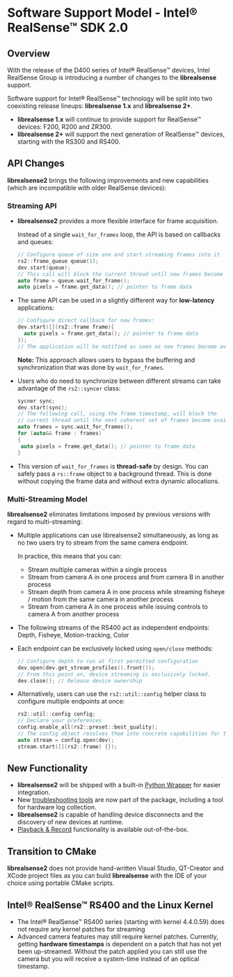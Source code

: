 # Software Support Model - Intel® RealSense™ SDK 2.0

## Overview

With the release of the D400 series of Intel® RealSense™ devices, Intel RealSense Group is introducing a number of changes to the **librealsense** support.

Software support for Intel® RealSense™ technology will be split into two coexisting release lineups: **librealsense 1.x** and **librealsense 2+**.

* **librealsense 1.x** will continue to provide support for RealSense™ devices: F200, R200 and ZR300.
* **librealsense 2+** will support the next generation of RealSense™ devices, starting with the RS300 and RS400.

## API Changes

**librealsense2** brings the following improvements and new capabilities \(which are incompatible with older RealSense devices\):

### Streaming API

* **librealsense2** provides a more flexible interface for frame acquisition.  

  Instead of a single `wait_for_frames` loop, the API is based on callbacks and queues:

  ```cpp
  // Configure queue of size one and start streaming frames into it
  rs2::frame_queue queue(1);
  dev.start(queue);
  // This call will block the current thread until new frames become available
  auto frame = queue.wait_for_frame();
  auto pixels = frame.get_data(); // pointer to frame data
  ```

* The same API can be used in a slightly different way for **low-latency** applications:

  ```cpp
  // Configure direct callback for new frames:
  dev.start([](rs2::frame frame){
    auto pixels = frame.get_data(); // pointer to frame data
  });
  // The application will be notified as soon as new frames become available.
  ```

  **Note:** This approach allows users to bypass the buffering and synchronization that was done by `wait_for_frames`.

* Users who do need to synchronize between different streams can take advantage of the `rs2::syncer` class:

  ```cpp
  sycner sync;
  dev.start(sync);
  // The following call, using the frame timestamp, will block the
  // current thread until the next coherent set of frames become available
  auto frames = sync.wait_for_frames();
  for (auto&& frame : frames)
  {
   auto pixels = frame.get_data(); // pointer to frame data
  }
  ```

* This version of `wait_for_frames` is **thread-safe** by design. You can safely pass a `rs::frame` object to a background thread. This is done without copying the frame data and without extra dynamic allocations.

### Multi-Streaming Model

**librealsense2** eliminates limitations imposed by previous versions with regard to multi-streaming:

* Multiple applications can use librealsense2 simultaneously, as long as no two users try to stream from the same camera endpoint.  

  In practice, this means that you can:

  * Stream multiple cameras within a single process
  * Stream from camera A in one process and from camera B in another process
  * Stream depth from camera A in one process while streaming fisheye / motion from the same camera in another process
  * Stream from camera A in one process while issuing controls to camera A from another process

* The following streams of the RS400 act as independent endpoints: Depth, Fisheye, Motion-tracking, Color
* Each endpoint can be exclusively locked using `open/close` methods:

  ```cpp
  // Configure depth to run at first permitted configuration
  dev.open(dev.get_stream_profiles().front());
  // From this point on, device streaming is exclusively locked.
  dev.close(); // Release device ownership
  ```

* Alternatively, users can use the  `rs2::util::config` helper class to configure multiple endpoints at once:

  ```cpp
  rs2::util::config config;
  // Declare your preferences
  config.enable_all(rs2::preset::best_quality);
  // The config object resolves them into concrete capabilities for the supplied camera
  auto stream = config.open(dev);
  stream.start([](rs2::frame) {});
  ```

## New Functionality

* **librealsense2** will be shipped with a built-in [Python Wrapper](https://github.com/kzobov/librealsense/tree/7148f9ae1d78b5d44bee4fc578bf0b8fb9a220c5/wrappers/python/README.md) for easier integration.
* New [troubleshooting tools](https://github.com/kzobov/librealsense/tree/7148f9ae1d78b5d44bee4fc578bf0b8fb9a220c5/tools/README.md) are now part of the package, including a tool for hardware log collection.
* **librealsense2** is capable of handling device disconnects and the discovery of new devices at runtime.
* [Playback & Record](../src/media/media.md) functionality is available out-of-the-box. 

## Transition to CMake

**librealsense2** does not provide hand-written Visual Studio, QT-Creator and XCode project files as you can build **librealsense** with the IDE of your choice using portable CMake scripts.

## Intel® RealSense™ RS400 and the Linux Kernel

* The Intel® RealSense™ RS400 series \(starting with kernel 4.4.0.59\) does not require any kernel patches for streaming 
* Advanced camera features may still require kernel patches. Currently, getting **hardware timestamps** is dependent on a patch that has not yet been up-streamed. Without the patch applied you can still use the camera but you will receive a system-time instead of an optical timestamp.

